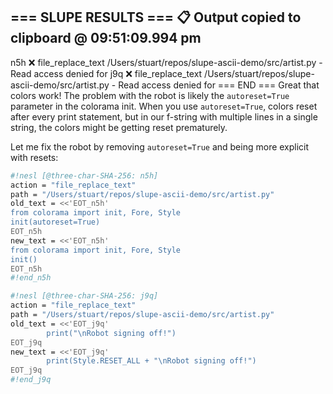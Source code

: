 === SLUPE RESULTS ===
📋 Output copied to clipboard @ 09:51:09.994 pm
---------------------
n5h ❌ file_replace_text /Users/stuart/repos/slupe-ascii-demo/src/artist.py - Read access denied for
j9q ❌ file_replace_text /Users/stuart/repos/slupe-ascii-demo/src/artist.py - Read access denied for
=== END ===
Great that colors work! The problem with the robot is likely the `autoreset=True` parameter in the colorama init. When you use `autoreset=True`, colors reset after every print statement, but in our f-string with multiple lines in a single string, the colors might be getting reset prematurely.

Let me fix the robot by removing `autoreset=True` and being more explicit with resets:

```sh nesl
#!nesl [@three-char-SHA-256: n5h]
action = "file_replace_text"
path = "/Users/stuart/repos/slupe-ascii-demo/src/artist.py"
old_text = <<'EOT_n5h'
from colorama import init, Fore, Style
init(autoreset=True)
EOT_n5h
new_text = <<'EOT_n5h'
from colorama import init, Fore, Style
init()
EOT_n5h
#!end_n5h
```

```sh nesl
#!nesl [@three-char-SHA-256: j9q]
action = "file_replace_text"
path = "/Users/stuart/repos/slupe-ascii-demo/src/artist.py"
old_text = <<'EOT_j9q'
        print("\nRobot signing off!")
EOT_j9q
new_text = <<'EOT_j9q'
        print(Style.RESET_ALL + "\nRobot signing off!")
EOT_j9q
#!end_j9q
```